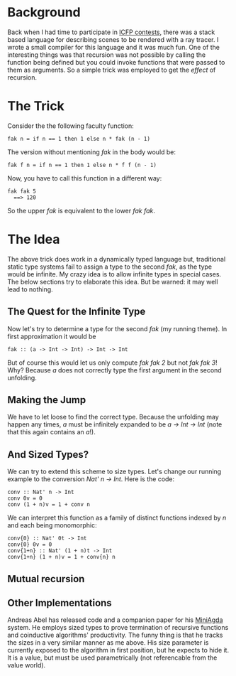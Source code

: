 # Background #

Back when I had time to participate in [ICFP contests](http://www.cs.cornell.edu/icfp/task.htm), there was a stack based language for describing scenes to be rendered with a ray tracer. I wrote a small compiler for this language and it was much fun. One of the interesting things was that recursion was not possible by calling the function being defined but you could invoke functions that were passed to them as arguments. So a simple trick was employed to get the _effect_ of recursion.

# The Trick #

Consider the the following faculty function:
```
fak n = if n == 1 then 1 else n * fak (n - 1)
```

The version without mentioning _fak_ in the body would be:
```
fak f n = if n == 1 then 1 else n * f f (n - 1)
```

Now, you have to call this function in a different way:
```
fak fak 5
  ==> 120
```

So the upper _fak_ is equivalent to the lower _fak fak_.

# The Idea #

The above trick does work in a dynamically typed language but, traditional static type systems fail to assign a type to the second _fak_, as the type would be infinite.
My crazy idea is to allow infinite types in special cases. The below sections try to elaborate this idea. But be warned: it may well lead to nothing.

## The Quest for the Infinite Type ##

Now let's try to determine a type for the second _fak_ (my running theme). In first approximation it would be
```
fak :: (a -> Int -> Int) -> Int -> Int
```

But of course this would let us only compute _fak fak 2_ but not _fak fak 3_! Why? Because _a_ does not correctly type the first argument in the second unfolding.

## Making the Jump ##

We have to let loose to find the correct type. Because the unfolding may happen any times, _a_ must be infinitely expanded to be _a -> Int -> Int_ (note that this again contains an _a_!).

## And Sized Types? ##

We can try to extend this scheme to size types. Let's change our running example to the conversion _Nat' n -> Int_. Here is the code:
```
conv :: Nat' n -> Int
conv 0v = 0
conv (1 + n)v = 1 + conv n
```
We can interpret this function as a family of distinct functions indexed by _n_ and each being monomorphic:
```
conv{0} :: Nat' 0t -> Int
conv{0} 0v = 0
conv{1+n} :: Nat' (1 + n)t -> Int
conv{1+n} (1 + n)v = 1 + conv{n} n
```


## Mutual recursion ##


## Other Implementations ##

Andreas Abel has released code and a companion paper for his [MiniAgda](http://www2.tcs.ifi.lmu.de/~abel/par10.pdf) system. He employs sized types to prove termination of recursive functions and coinductive algorithms' productivity.
The funny thing is that he tracks the sizes in a very similar manner as me above. His size parameter is currently exposed to the algorithm in first position, but he expects to hide it. It is a value, but must be used parametrically (not referencable from the value world).